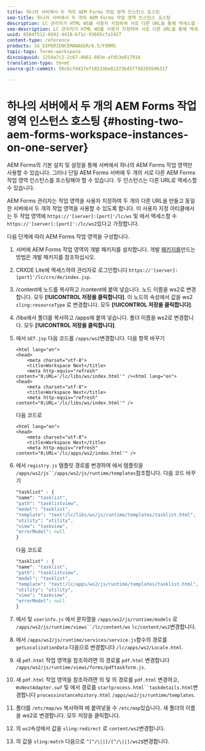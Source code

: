 ```yaml
---
title: 하나의 서버에서 두 개의 AEM Forms 작업 영역 인스턴스 호스팅
seo-title: 하나의 서버에서 두 개의 AEM Forms 작업 영역 인스턴스 호스팅
description: LC 관리자가 HTML WS를 사용자 지정하여 서로 다른 URL을 통해 액세스할 수 있는 단일 서버에 두 개의 인스턴스를 호스팅할 수 있는 방법입니다.
seo-description: LC 관리자가 HTML WS를 사용자 지정하여 서로 다른 URL을 통해 액세스할 수 있는 단일 서버에 두 개의 인스턴스를 호스팅할 수 있는 방법입니다.
uuid: 0584f512-6b92-4418-b71c-93605cfa1927
content-type: reference
products: SG_EXPERIENCEMANAGER/6.5/FORMS
topic-tags: forms-workspace
discoiquuid: 1254a7c2-2c67-4661-803e-afd53e817916
translation-type: tm+mt
source-git-commit: 56c6cfd437ef185336e81373bd5f758205b96317

---
```



# 하나의 서버에서 두 개의 AEM Forms 작업 영역 인스턴스 호스팅 {#hosting-two-aem-forms-workspace-instances-on-one-server}

AEM Forms의 기본 설치 및 설정을 통해 서버에서 하나의 AEM Forms 작업 영역만 사용할 수 있습니다. 그러나 단일 AEM Forms 서버에 두 개의 서로 다른 AEM Forms 작업 영역 인스턴스를 호스팅해야 할 수 있습니다. 두 인스턴스는 다른 URL로 액세스할 수 있습니다.

AEM Forms 관리자는 작업 영역을 사용자 지정하여 두 개의 다른 URL을 만들고 동일한 서버에서 두 개의 작업 영역을 사용할 수 있도록 합니다. 이 사용자 지정 아티클에서는 두 작업 영역에 `https://'[server]:[port]'/lc/ws` 및 에서 액세스할 수 `https://'[server]:[port]':/lc/ws2`있다고 가정합니다.

다음 단계에 따라 AEM Forms 작업 영역을 구성합니다.

1. 서버에 AEM Forms 작업 영역의 개발 패키지를 설치합니다. 개발 [패키지를](/help/forms/using/introduction-customizing-html-workspace.md#p-crx-package-p)만드는 방법은 개발 패키지를 참조하십시오.
1. CRXDE Lite에 액세스하여 관리자로 로그인합니다 `https://'[server]:[port]'/lc/crx/de/index.jsp`.
1. /content에 노드를 복사하고 /content에 붙여 넣습니다. 노드 이름을 ws2로 변경합니다. 모두 **[!UICONTROL 저장을 클릭합니다]**. 이 노드의 속성에서 값을 ws2 `sling:resourceType` 로 변경합니다. 모두 **[!UICONTROL 저장을 클릭합니다]**.

1. /libs에서 폴더를 복사하고 /apps에 붙여 넣습니다. 폴더 이름을 ws2로 변경합니다. 모두 **[!UICONTROL 저장을 클릭합니다]**.
1. 에서 `GET.jsp` 다음 코드를 `/apps/ws2`변경합니다. 다음 항목 바꾸기

   ```
   <html lang="en">
   <head>
       <meta charset="utf-8">
       <title>Workspace Next</title>
       <meta http-equiv="refresh" content="0;URL='/lc/libs/ws/index.html'" /><html lang="en">
   <head>
       <meta charset="utf-8">
       <title>Workspace Next</title>
       <meta http-equiv="refresh" content="0;URL='/lc/libs/ws/index.html'" />
   ```

   다음 코드로

   ```
   <html lang="en">
   <head>
       <meta charset="utf-8">
       <title>Workspace Next</title>
       <meta http-equiv="refresh" content="0;URL='/lc/apps/ws2/index.html'" />
   ```

1. 에서 `registry.js` 템플릿 경로를 변경하여 에서 템플릿을 `/apps/ws2/js``/apps/ws2/js/runtime/templates`참조합니다. 다음 코드 바꾸기

   ```css
   "tasklist" : {
   "name": "tasklist",
   "path": "tasklistview",
   "model": "tasklist",
   "template": "text!/lc/libs/ws/js/runtime/templates/tasklist.html",
   "utility": "utility",
   "view": "taskview",
   "errorModel": null
   }
   ```

   다음 코드로

   ```css
   "tasklist" : {
   "name": "tasklist",
   "path": "tasklistview",
   "model": "tasklist",
   "template": "text!/lc/apps/ws2/js/runtime/templates/tasklist.html",
   "utility": "utility",
   "view": "taskview",
   "errorModel": null
   }
   ```

1. 에서 및 `userinfo.js` 에서 문자열을 `/apps/ws2/js/runtime/models` 로 `/apps/ws2/js/runtime/views``/lc/content/ws` `lc/content/ws2`변경합니다.

1. 에서 `/apps/ws2/js/runtime/services/service.js`함수의 경로를 `getLocalizationData` 다음으로 변경합니다 `/lc/apps/ws2/Locale.html`.

1. 새 `pdf.html` 작업 영역을 참조하려면 의 경로를 `pdf.html` 변경합니다 `/apps/ws2/js/runtime/views/forms/pdftaskform.js`.

1. 새 `pdf.html` 작업 영역을 참조하려면 의 및 의 경로를 `pdf.html` 변경하고, `WsNextAdapter.swf` 및 에서 경로를 `startprocess.html``taskdetails.html`변경합니다 `processinstancehistory.html` `/apps/ws2/js/runtime/templates`.

1. 폴더를 `/etc/map/ws` 복사하여 에 붙여넣을 수 `/etc/map`있습니다. 새 폴더의 이름을 ws2로 변경합니다. 모두 저장을 클릭합니다.

1. 의 `ws2`속성에서 값을 `sling:redirect` 로 `content/ws2`변경합니다.

1. 의 값을 `sling:match` 다음으로 `^[^/\||]/[^/\||]/ws2$`변경합니다.
